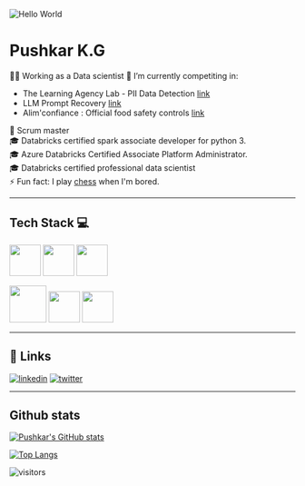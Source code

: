 ![Hello World](https://media.giphy.com/media/h408T6Y5GfmXBKW62l/giphy.gif)
# Pushkar K.G 
👨‍💻 Working as a Data scientist
🌱 I’m currently competiting in:  
  *  The Learning Agency Lab - PII Data Detection [link](https://www.kaggle.com/competitions/pii-detection-removal-from-educational-data)
  *  LLM Prompt Recovery [link](https://www.kaggle.com/competitions/llm-prompt-recovery)
  *  Alim'confiance : Official food safety controls [link](https://app.trustii.io/datasets/1519)

📜 Scrum master  
🎓 Databricks certified spark associate developer for python 3.    
🎓 Azure Databricks Certified Associate Platform Administrator.  
🎓 Databricks certified professional data scientist  
⚡ Fun fact: I play [chess](https://lichess.org/@/dopamineaddict) when I'm bored.   

---
## Tech Stack 💻  
<img src="https://upload.wikimedia.org/wikipedia/commons/thumb/c/c3/Python-logo-notext.svg/1200px-Python-logo-notext.svg.png" width="55" height="55" /> <img src="https://azure.microsoft.com/svghandler/databricks?width=600&height=315"  height="55" />
<img src="https://upload.wikimedia.org/wikipedia/commons/thumb/f/f3/Apache_Spark_logo.svg/1200px-Apache_Spark_logo.svg.png" width="55" height="55">

<img src="https://swimburger.net/media/ppnn3pcl/azure.png" width="65"> <img src="https://seeklogo.com/images/F/flask-logo-44C507ABB7-seeklogo.com.png" width="55"> <img src="https://upload.wikimedia.org/wikipedia/commons/8/87/Sql_data_base_with_logo.png" height="55">

---
## 🔗 Links
[![linkedin](https://img.shields.io/badge/linkedin-0A66C2?style=for-the-badge&logo=linkedin&logoColor=white)](https://www.linkedin.com/in/pushkar-kg-461b25146/)
[![twitter](https://img.shields.io/badge/twitter-1DA1F2?style=for-the-badge&logo=twitter&logoColor=white)](https://twitter.com/Lust4Serotonin)

---
## Github stats  


[![Pushkar's GitHub stats](https://github-readme-stats.vercel.app/api?username=dejokz&show_icons=true&theme=dark)](https://github.com/dejokz/github-readme-stats)

[![Top Langs](https://github-readme-stats.vercel.app/api/top-langs/?username=dejokz&langs_count=8)](https://github.com/dejokz/github-readme-stats)  

![visitors](https://komarev.com/ghpvc/?username=dejokz)
